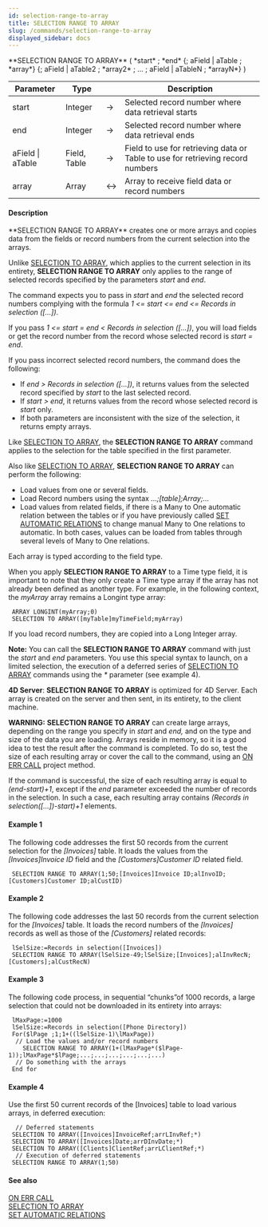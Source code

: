 ```yaml
---
id: selection-range-to-array
title: SELECTION RANGE TO ARRAY
slug: /commands/selection-range-to-array
displayed_sidebar: docs
---
```


<!--REF #_command_.SELECTION RANGE TO ARRAY.Syntax-->**SELECTION RANGE TO ARRAY** ( *start* ; *end* {; aField | aTable ; *array*} {; aField | aTable2 ; *array2* ; ... ; aField | aTableN ; *arrayN*} )<!-- END REF-->
<!--REF #_command_.SELECTION RANGE TO ARRAY.Params-->
| Parameter | Type |  | Description |
| --- | --- | --- | --- |
| start | Integer | &srarr; | Selected record number where data retrieval starts |
| end | Integer | &srarr; | Selected record number where data retrieval ends |
| aField &#124; aTable | Field, Table | &srarr; | Field to use for retrieving data or Table to use for retrieving record numbers |
| array | Array | &harr; | Array to receive field data or record numbers |

<!-- END REF-->

#### Description 

<!--REF #_command_.SELECTION RANGE TO ARRAY.Summary-->**SELECTION RANGE TO ARRAY** creates one or more arrays and copies data from the fields or record numbers from the current selection into the arrays.<!-- END REF--> 

Unlike [SELECTION TO ARRAY](selection-to-array.md), which applies to the current selection in its entirety, **SELECTION RANGE TO ARRAY** only applies to the range of selected records specified by the parameters *start* and *end*.

The command expects you to pass in *start* and *end* the selected record numbers complying with the formula *1 <= start <= end <= Records in selection (\[...\])*. 

If you pass *1 <= start = end < Records in selection (\[...\])*, you will load fields or get the record number from the record whose selected record is *start = end*.

If you pass incorrect selected record numbers, the command does the following:

* If *end > Records in selection (\[...\])*, it returns values from the selected record specified by *start* to the last selected record.
* If *start > end*, it returns values from the record whose selected record is *start* only.
* If both parameters are inconsistent with the size of the selection, it returns empty arrays.

Like [SELECTION TO ARRAY](selection-to-array.md), the **SELECTION RANGE TO ARRAY** command applies to the selection for the table specified in the first parameter.

Also like [SELECTION TO ARRAY](selection-to-array.md), **SELECTION RANGE TO ARRAY** can perform the following:

* Load values from one or several fields.
* Load Record numbers using the syntax *...;\[table\];Array;...*
* Load values from related fields, if there is a Many to One automatic relation between the tables or if you have previously called [SET AUTOMATIC RELATIONS](set-automatic-relations.md) to change manual Many to One relations to automatic. In both cases, values can be loaded from tables through several levels of Many to One relations.

Each array is typed according to the field type. 

When you apply **SELECTION RANGE TO ARRAY** to a Time type field, it is important to note that they only create a Time type array if the array has not already been defined as another type. For example, in the following context, the *myArray* array remains a Longint type array:  

```4d
 ARRAY LONGINT(myArray;0)
 SELECTION TO ARRAY([myTable]myTimeField;myArray)
```

If you load record numbers, they are copied into a Long Integer array.

**Note:** You can call the **SELECTION RANGE TO ARRAY** command with just the *start* and *end* parameters. You use this special syntax to launch, on a limited selection, the execution of a deferred series of [SELECTION TO ARRAY](selection-to-array.md) commands using the *\** parameter (see example 4). 

**4D Server**: **SELECTION RANGE TO ARRAY** is optimized for 4D Server. Each array is created on the server and then sent, in its entirety, to the client machine.

**WARNING:** **SELECTION RANGE TO ARRAY** can create large arrays, depending on the range you specify in *start* and *end,* and on the type and size of the data you are loading. Arrays reside in memory, so it is a good idea to test the result after the command is completed. To do so, test the size of each resulting array or cover the call to the command, using an [ON ERR CALL](on-err-call.md) project method.

If the command is successful, the size of each resulting array is equal to *(end-start)+1*, except if the *end* parameter exceeded the number of records in the selection. In such a case, each resulting array contains *(Records in selection(\[...\])-start)+1* elements.

#### Example 1 

The following code addresses the first 50 records from the current selection for the *\[Invoices\]* table. It loads the values from the *\[Invoices\]Invoice ID* field and the *\[Customers\]Customer ID* related field.

```4d
 SELECTION RANGE TO ARRAY(1;50;[Invoices]Invoice ID;alInvoID;[Customers]Customer ID;alCustID)
```

#### Example 2 

The following code addresses the last 50 records from the current selection for the *\[Invoices\]* table. It loads the record numbers of the *\[Invoices\]* records as well as those of the *\[Customers\]* related records:

```4d
 lSelSize:=Records in selection([Invoices])
 SELECTION RANGE TO ARRAY(lSelSize-49;lSelSize;[Invoices];alInvRecN;[Customers];alCustRecN)
```

#### Example 3 

The following code process, in sequential “chunks”of 1000 records, a large selection that could not be downloaded in its entirety into arrays:

```4d
 lMaxPage:=1000
 lSelSize:=Records in selection([Phone Directory])
 For($lPage ;1;1+((lSelSize-1)\lMaxPage))
  // Load the values and/or record numbers
    SELECTION RANGE TO ARRAY(1+(lMaxPage*($lPage-1));lMaxPage*$lPage;...;...;...;...;...;...)
  // Do something with the arrays
 End for
```

#### Example 4 

Use the first 50 current records of the \[Invoices\] table to load various arrays, in deferred execution: 

```4d
  // Deferred statements
 SELECTION TO ARRAY([Invoices]InvoiceRef;arrLInvRef;*)
 SELECTION TO ARRAY([Invoices]Date;arrDInvDate;*)
 SELECTION TO ARRAY([Clients]ClientRef;arrLClientRef;*)
  // Execution of deferred statements
 SELECTION RANGE TO ARRAY(1;50)
```

#### See also 

[ON ERR CALL](on-err-call.md)  
[SELECTION TO ARRAY](selection-to-array.md)  
[SET AUTOMATIC RELATIONS](set-automatic-relations.md)  
